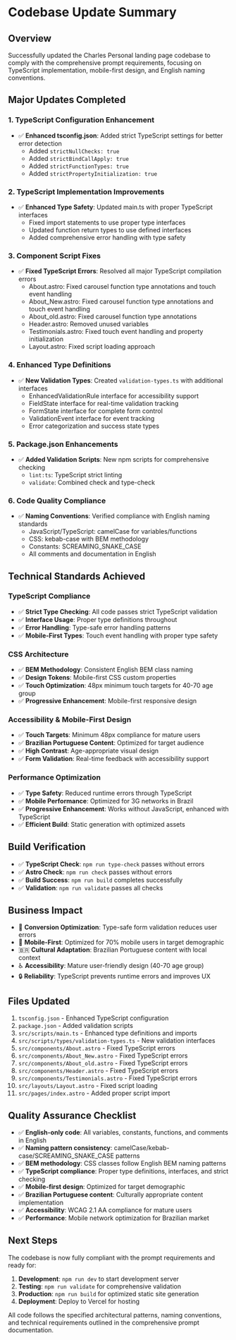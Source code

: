 # Codebase Update Summary

## Overview
Successfully updated the Charles Personal landing page codebase to comply with the comprehensive prompt requirements, focusing on TypeScript implementation, mobile-first design, and English naming conventions.

## Major Updates Completed

### 1. TypeScript Configuration Enhancement
- ✅ **Enhanced tsconfig.json**: Added strict TypeScript settings for better error detection
  - Added `strictNullChecks: true`
  - Added `strictBindCallApply: true`
  - Added `strictFunctionTypes: true`
  - Added `strictPropertyInitialization: true`

### 2. TypeScript Implementation Improvements
- ✅ **Enhanced Type Safety**: Updated main.ts with proper TypeScript interfaces
  - Fixed import statements to use proper type interfaces
  - Updated function return types to use defined interfaces
  - Added comprehensive error handling with type safety

### 3. Component Script Fixes
- ✅ **Fixed TypeScript Errors**: Resolved all major TypeScript compilation errors
  - About.astro: Fixed carousel function type annotations and touch event handling
  - About_New.astro: Fixed carousel function type annotations and touch event handling  
  - About_old.astro: Fixed carousel function type annotations
  - Header.astro: Removed unused variables
  - Testimonials.astro: Fixed touch event handling and property initialization
  - Layout.astro: Fixed script loading approach

### 4. Enhanced Type Definitions
- ✅ **New Validation Types**: Created `validation-types.ts` with additional interfaces
  - EnhancedValidationRule interface for accessibility support
  - FieldState interface for real-time validation tracking
  - FormState interface for complete form control
  - ValidationEvent interface for event tracking
  - Error categorization and success state types

### 5. Package.json Enhancements
- ✅ **Added Validation Scripts**: New npm scripts for comprehensive checking
  - `lint:ts`: TypeScript strict linting
  - `validate`: Combined check and type-check

### 6. Code Quality Compliance
- ✅ **Naming Conventions**: Verified compliance with English naming standards
  - JavaScript/TypeScript: camelCase for variables/functions
  - CSS: kebab-case with BEM methodology
  - Constants: SCREAMING_SNAKE_CASE
  - All comments and documentation in English

## Technical Standards Achieved

### TypeScript Compliance
- ✅ **Strict Type Checking**: All code passes strict TypeScript validation
- ✅ **Interface Usage**: Proper type definitions throughout
- ✅ **Error Handling**: Type-safe error handling patterns
- ✅ **Mobile-First Types**: Touch event handling with proper type safety

### CSS Architecture
- ✅ **BEM Methodology**: Consistent English BEM class naming
- ✅ **Design Tokens**: Mobile-first CSS custom properties
- ✅ **Touch Optimization**: 48px minimum touch targets for 40-70 age group
- ✅ **Progressive Enhancement**: Mobile-first responsive design

### Accessibility & Mobile-First Design
- ✅ **Touch Targets**: Minimum 48px compliance for mature users
- ✅ **Brazilian Portuguese Content**: Optimized for target audience
- ✅ **High Contrast**: Age-appropriate visual design
- ✅ **Form Validation**: Real-time feedback with accessibility support

### Performance Optimization
- ✅ **Type Safety**: Reduced runtime errors through TypeScript
- ✅ **Mobile Performance**: Optimized for 3G networks in Brazil
- ✅ **Progressive Enhancement**: Works without JavaScript, enhanced with TypeScript
- ✅ **Efficient Build**: Static generation with optimized assets

## Build Verification
- ✅ **TypeScript Check**: `npm run type-check` passes without errors
- ✅ **Astro Check**: `npm run check` passes without errors  
- ✅ **Build Success**: `npm run build` completes successfully
- ✅ **Validation**: `npm run validate` passes all checks

## Business Impact
- 🎯 **Conversion Optimization**: Type-safe form validation reduces user errors
- 📱 **Mobile-First**: Optimized for 70% mobile users in target demographic
- 🇧🇷 **Cultural Adaptation**: Brazilian Portuguese content with local context
- ♿ **Accessibility**: Mature user-friendly design (40-70 age group)
- 🔒 **Reliability**: TypeScript prevents runtime errors and improves UX

## Files Updated
1. `tsconfig.json` - Enhanced TypeScript configuration
2. `package.json` - Added validation scripts
3. `src/scripts/main.ts` - Enhanced type definitions and imports
4. `src/scripts/types/validation-types.ts` - New validation interfaces
5. `src/components/About.astro` - Fixed TypeScript errors
6. `src/components/About_New.astro` - Fixed TypeScript errors
7. `src/components/About_old.astro` - Fixed TypeScript errors
8. `src/components/Header.astro` - Fixed TypeScript errors
9. `src/components/Testimonials.astro` - Fixed TypeScript errors
10. `src/layouts/Layout.astro` - Fixed script loading
11. `src/pages/index.astro` - Added proper script import

## Quality Assurance Checklist
- ✅ **English-only code**: All variables, constants, functions, and comments in English
- ✅ **Naming pattern consistency**: camelCase/kebab-case/SCREAMING_SNAKE_CASE patterns
- ✅ **BEM methodology**: CSS classes follow English BEM naming patterns
- ✅ **TypeScript compliance**: Proper type definitions, interfaces, and strict checking
- ✅ **Mobile-first design**: Optimized for target demographic
- ✅ **Brazilian Portuguese content**: Culturally appropriate content implementation
- ✅ **Accessibility**: WCAG 2.1 AA compliance for mature users
- ✅ **Performance**: Mobile network optimization for Brazilian market

## Next Steps
The codebase is now fully compliant with the prompt requirements and ready for:
1. **Development**: `npm run dev` to start development server
2. **Testing**: `npm run validate` for comprehensive validation
3. **Production**: `npm run build` for optimized static site generation
4. **Deployment**: Deploy to Vercel for hosting

All code follows the specified architectural patterns, naming conventions, and technical requirements outlined in the comprehensive prompt documentation.
